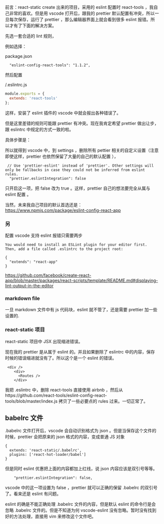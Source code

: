 前言：react-static create 出来的项目，采用的 eslint 配置时 react-tools ，我自己非常的喜欢。但是用 vscode 打开后，跟我的 prettier 默认配置有冲突，所以一旦每次保存，运行了 prettier ，那么编辑器界面上就会看到很多 eslint 报错。所以才有了下面的解决方案。

先选一套合适的 lint 规则，

例如选择：

package.json

```
  "eslint-config-react-tools": "1.1.2",
```

然后配置

/.eslintrc.js

```js
module.exports = {
  extends: 'react-tools'
};
```

这样，安装了 eslint 插件的 vscode 中就会报出各种错误了。

但是这里差错的规则可能跟 prettier 有冲突。现在我肯定希望 prettier 做出让步，跟 eslintrc 中规定的方式一致的啦。

具体步骤是：

所以就得到 vscode 中，到 settings ，删除所有 pettier 相关的自定义设置（注意即使这样，prettier 也依然保留了大量的自己的默认配置 ），

```
 // Use 'prettier-eslint' instead of 'prettier'. Other settings will only be fallbacks in case they could not be inferred from eslint rules.
  "prettier.eslintIntegration": false
```

只开启这一项，把 false 改为 true 。这样，prettier 自己的想法要完全从属与 eslint 配置 。

当然，未来我自己项目的默认首选还是：https://www.npmjs.com/package/eslint-config-react-app

### 另

配置 vscode 支持 eslint 报错只需要两步

```
You would need to install an ESLint plugin for your editor first. Then, add a file called .eslintrc to the project root:

{
  "extends": "react-app"
}
```

https://github.com/facebook/create-react-app/blob/master/packages/react-scripts/template/README.md#displaying-lint-output-in-the-editor

### markdown file

一旦 markdown 文件中有 js 代码块，eslint 就不管了，还是需要 prettier
加一些设置的.

### react-static 项目

react-static 项目中 JSX 出现缩进错误。

现在我的 prettier 是从属于 eslint 的。并且如果删除了 eslintrc 中的内容，保存时候的错误缩进就没有了。所以这个是一个 eslint 的错误。

```
 <div />
    <div>
      <Routes />
    </div>
```

我把 .eslintrc 中，删除 react-tools 直接使用 airbnb ，然后从https://github.com/react-tools/eslint-config-react-tools/blob/master/index.js 拷贝了一些必要点的 rules 过来。一切正常了。


## babelrc 文件

.babelrc 文件打开后，vscode 会自动识别格式为 json 。但是当保存这个文件的时候，prettier 会把原来的 json 格式的内容，变成普通 JS 对象

```
{
  extends: 'react-static/.babelrc',
  plugins: ['react-hot-loader/babel']
}
```

但是同时 eslint 优惠把上面的内容都加上红线，说 json 内容应该是双引号等等。


```
    "prettier.eslintIntegration": false,
```

vscode 中的这一项设置为 false ，prettier 就可以正确的保留 .babelrc 的双引号了。看来还是 eslint 有问题。

eslint 的确是不能正确处理 .babelrc 文件的内容，但是默认 eslint 的命令行是会忽略 .babelrc 文件的。但是不知道为何 vscode-eslint 没有忽略。暂时没有找到好的方法处理，直接用 vim 来修改这个文件吧。
